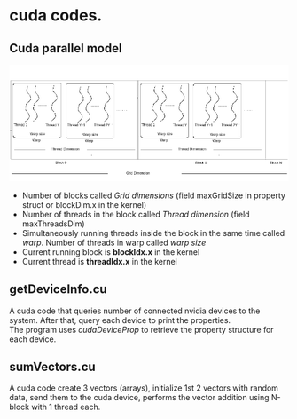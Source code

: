 # cuda codes.
## Cuda parallel model
![image](https://github.com/compilereg/parallel-codes/blob/main/cuda/cuda-parallel.png)  
* Number of blocks called _Grid dimensions_ (field maxGridSize in property struct or blockDim.x in the kernel)
* Number of threads in the block called _Thread dimension_ (field maxThreadsDim)
* Simultaneously running threads inside the block in the same time called _warp_. Number of threads in warp called _warp size_
* Current running block is __blockIdx.x__ in the kernel
* Current thread is __threadIdx.x__ in the kernel

## getDeviceInfo.cu
A cuda code that queries number of connected nvidia devices to the system. After that, query each device to print the properties.  
The program uses _cudaDeviceProp_ to retrieve the property structure for each device.  


## sumVectors.cu
A cuda code create 3 vectors (arrays), initialize 1st 2 vectors with random data, send them to the cuda device, performs the vector addition using N-block with 1 thread each.
